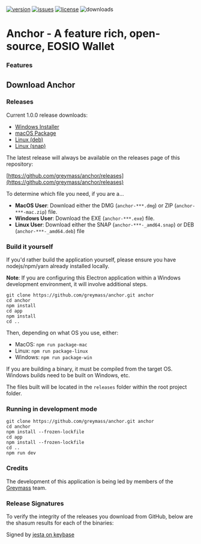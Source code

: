 [![version](https://img.shields.io/github/release/greymass/anchor/all.svg)](https://github.com/greymass/anchor/releases)
[![issues](https://img.shields.io/github/issues/greymass/anchor.svg)](https://github.com/greymass/anchor/issues)
[![license](https://img.shields.io/badge/license-MIT-blue.svg)](https://raw.githubusercontent.com/greymass/anchor/master/LICENSE)
![downloads](https://img.shields.io/github/downloads/greymass/anchor/total.svg)

# Anchor - A feature rich, open-source, EOSIO Wallet

### Features

## Download Anchor

### Releases

Current 1.0.0 release downloads:

- [Windows Installer](https://github.com/greymass/anchor/releases/download/v1.0.0/win-anchor-1.0.0.exe)
- [macOS Package](https://github.com/greymass/anchor/releases/download/v1.0.0/mac-anchor-1.0.0.dmg)
- [Linux (deb)](https://github.com/greymass/anchor/releases/download/v1.0.0/linux-anchor-1.0.0-amd64.deb)
- [Linux (snap)](https://github.com/greymass/anchor/releases/download/v1.0.0/linux-anchor-1.0.0-amd64.snap)

The latest release will always be available on the releases page of this repository:

[https://github.com/greymass/anchor/releases](https://github.com/greymass/anchor/releases)

To determine which file you need, if you are a...

- **MacOS User**: Download either the DMG (`anchor-***.dmg`) or ZIP (`anchor-***-mac.zip`) file.
- **Windows User**: Download the EXE (`anchor-***.exe`) file.
- **Linux User**: Download either the SNAP (`anchor-***-_amd64.snap`) or DEB (`anchor-***-_amd64.deb`) file

### Build it yourself

If you'd rather build the application yourself, please ensure you have nodejs/npm/yarn already installed locally.

**Note**: If you are configuring this Electron application within a Windows development environment, it will involve additional steps.

```
git clone https://github.com/greymass/anchor.git anchor
cd anchor
npm install
cd app
npm install
cd ..
```

Then, depending on what OS you use, either:

- MacOS: `npm run package-mac`
- Linux: `npm run package-linux`
- Windows: `npm run package-win`

If you are building a binary, it must be compiled from the target OS. Windows builds need to be built on Windows, etc.

The files built will be located in the `releases` folder within the root project folder.

### Running in development mode

```
git clone https://github.com/greymass/anchor.git anchor
cd anchor
npm install --frozen-lockfile
cd app
npm install --frozen-lockfile
cd ..
npm run dev
```

### Credits

The development of this application is being led by members of the [Greymass](https://greymass.com) team.

### Release Signatures

To verify the integrity of the releases you download from GitHub, below are the shasum results for each of the binaries:

Signed by [jesta on keybase](https://keybase.io/jesta)
